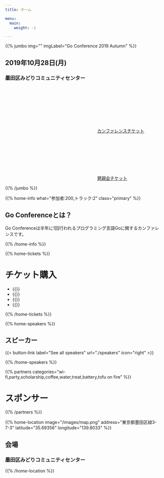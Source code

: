 ```yaml
---
title: ホーム

menu:
  main:
    weight: -1

---
```



{{% jumbo img="" imgLabel="Go Conference 2019 Autumn" %}}

## 2019年10月28日(月) 
### 墨田区みどりコミュニティセンター

<a class="btn primary" href="https://gocon.connpass.com/event/148602/" target="_blank"><svg class="icon icon-cfp"><use xlink:href="#ticket"></use></svg>カンファレンスチケット</a> <a class="btn primary" href="https://gocon.connpass.com/event/149447/" target="_blank"><svg class="icon icon-cfp"><use xlink:href="#ticket"></use></svg>懇親会チケット</a>

{{% /jumbo %}}

{{% home-info what="参加者:200,トラック:2" class="primary" %}}
## Go Conferenceとは？

Go Conferenceは半年に1回行われるプログラミング言語Goに関するカンファレンスです。

{{% /home-info %}}

<!-- ... -->
<!-- ... -->
<!-- ... -->

{{% home-tickets %}}
# チケット購入

<ul>
<li>{{<ticket name="一般枠"
           starts="2019-09-30"
           ends="2019-10-25"
           price="2000円"
           info="130名"
           url="https://gocon.connpass.com/event/148602/">}}</li>
<li>{{<ticket name="遠方枠"
           starts="2019-09-30"
           ends="2019-10-25"
           price="2000円"
           info="5名"
           url="https://gocon.connpass.com/event/148602/">}}</li>
<li>{{<ticket name="当日スタッフ"
           starts="2019-09-30"
           ends="2019-10-25"
           price="無料"
           info="10名"
           url="https://gocon.connpass.com/event/148602/">}}</li>
<li>{{<ticket name="懇親会"
           starts="2019-09-30"
           ends="2019-10-21"
           price="無料"
           info="70名（カンファレンス参加者のみ)"
           url="https://gocon.connpass.com/event/148602/">}}</li>
</ul>

{{% /home-tickets %}}

{{% home-speakers %}}
## スピーカー

{{< button-link label="See all speakers"
                url="./speakers"
                icon="right" >}}

{{% /home-speakers %}}



{{% partners categories="wi-fi,party,scholarship,coffee,water,treat,battery,tofu on fire" %}}
# スポンサー
{{% /partners %}}

<!-- ... -->

{{% home-location
    image="/images/map.png"
    address="東京都墨田区緑3-7-3"
    latitude="35.69356"
    longitude="139.8033" %}}

## 会場

### 墨田区みどりコミュニティセンター


{{% /home-location %}}

<!-- ... -->
